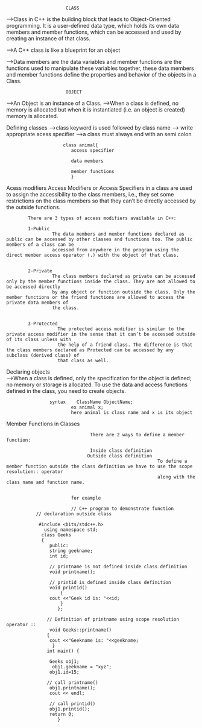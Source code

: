                           CLASS

-->Class in C++ is the building block that leads to Object-Oriented programming. It is a user-defined data type, which holds its own data members and member functions, 
    which can be accessed and used by creating an instance of that class.

-->A C++ class is like a blueprint for an object

-->Data members are the data variables and member functions are the functions used to manipulate these variables together, these data members and member functions 
   define the properties and behavior of the objects in a Class.

                          OBJECT

-->An Object is an instance of a Class.
-->When a class is defined, no memory is allocated but when it is instantiated (i.e. an object is created) memory is allocated.


 Defining classes 
                               -->class keyword is used followed by class name
                               --> write appropriate acess specifier 
                               -->a class must always end with an semi colon

                         class animal{
                            access specifier

                            data members

                            member functions
                            }

Acess modifiers 
                 Access Modifiers or Access Specifiers in a class are used to assign the accessibility to the class members, i.e., they set some restrictions on 
                 the class members so that they can’t be directly accessed by the outside functions.

                 
            There are 3 types of access modifiers available in C++: 

            1-Public
                     The data members and member functions declared as public can be accessed by other classes and functions too. The public members of a class can be 
                     accessed from anywhere in the program using the direct member access operator (.) with the object of that class. 


            2-Private
                     The class members declared as private can be accessed only by the member functions inside the class. They are not allowed to be accessed directly 
                     by any object or function outside the class. Only the member functions or the friend functions are allowed to access the private data members of 
                     the class. 

                     
            3-Protected
                       The protected access modifier is similar to the private access modifier in the sense that it can’t be accessed outside of its class unless with 
                       the help of a friend class. The difference is that the class members declared as Protected can be accessed by any subclass (derived class) of 
                       that class as well. 

Declaring objects    
                      -->When a class is defined, only the specification for the object is defined; no memory or storage is allocated. To use the data and access 
                         functions defined in the class, you need to create objects.


                    syntax    ClassName ObjectName;
                            ex animal x;
                            here animal is class name and x is its object

Member Functions in Classes
                                   
                                   There are 2 ways to define a member function:

                                   Inside class definition
                                  Outside class definition
                                                            To define a member function outside the class definition we have to use the scope resolution:: operator 
                                                            along with the class name and function name. 


                            for example

                            // C++ program to demonstrate function 
               // declaration outside class 

                #include <bits/stdc++.h> 
                  using namespace std; 
                 class Geeks 
                 { 
                 	public: 
                	string geekname; 
                	int id; 
	
                 	// printname is not defined inside class definition 
                 	void printname(); 
	
                 	// printid is defined inside class definition 
                  	void printid() 
                    	{ 
               		cout <<"Geek id is: "<<id; 
                     	} 
                       }; 

                   // Definition of printname using scope resolution operator :: 
                    void Geeks::printname() 
                   { 
                   	cout <<"Geekname is: "<<geekname; 
                     } 
                   int main() { 
	
	                Geeks obj1; 
	                 obj1.geekname = "xyz"; 
                 	obj1.id=15; 
	
	               // call printname() 
                 	obj1.printname(); 
                 	cout << endl; 
	
                  	// call printid() 
                  	obj1.printid(); 
                  	return 0; 
                       } 

                                       
                    

                      

                     

                
